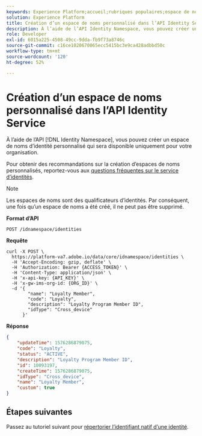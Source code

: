 ```yaml
---
keywords: Experience Platform;accueil;rubriques populaires;espace de noms;espaces de noms;espaces de noms;espace de noms;espace de noms d’identité;espace de noms d’identité;identité;identité
solution: Experience Platform
title: Création d’un espace de noms personnalisé dans l’API Identity Service
description: À l’aide de l’API Identity Namespace, vous pouvez créer un espace de noms personnalisé qui sera disponible uniquement pour votre organisation.
role: Developer
exl-id: 6015a225-4508-49cc-9dda-fb9f73a8746c
source-git-commit: c16ce1020670065ecc5415bc3e9ca428adbbd50c
workflow-type: tm+mt
source-wordcount: '120'
ht-degree: 52%

---
```


# Création d’un espace de noms personnalisé dans l’API Identity Service

À l’aide de l’API [!DNL Identity Namespace], vous pouvez créer un espace de noms d’identité personnalisé qui sera disponible uniquement pour votre organisation.

Pour obtenir des recommandations sur la création d’espaces de noms personnalisés, reportez-vous aux [questions fréquentes sur le service dʼidentités](../troubleshooting-guide.md).

>[!NOTE]
>
>Les espaces de noms sont des qualificateurs d’identités. Par conséquent, une fois qu’un espace de noms a été créé, il ne peut pas être supprimé.

**Format d’API**

```http
POST /idnamespace/identities
```

**Requête**

```shell
curl -X POST \
  https://platform-va7.adobe.io/data/core/idnamespace/identities \
  -H 'Accept-Encoding: gzip, deflate' \
  -H 'Authorization: Bearer {ACCESS_TOKEN}' \
  -H 'Content-Type: application/json' \
  -H 'x-api-key: {API_KEY}' \
  -H 'x-gw-ims-org-id: {ORG_ID}' \
  -d '{
        "name": "Loyalty Member",
        "code": "Loyalty",
        "description": "Loyalty Program Member ID",
        "idType": "Cross_device"
      }'
```

**Réponse**

```json
{
    "updateTime": 1576286879075,
    "code": "Loyalty",
    "status": "ACTIVE",
    "description": "Loyalty Program Member ID",
    "id": 10093197,
    "createTime": 1576286879075,
    "idType": "Cross_device",
    "name": "Loyalty Member",
    "custom": true
}
```

## Étapes suivantes

Passez au tutoriel suivant pour [répertorier l’identifiant natif d’une identité](./list-native-id.md).
